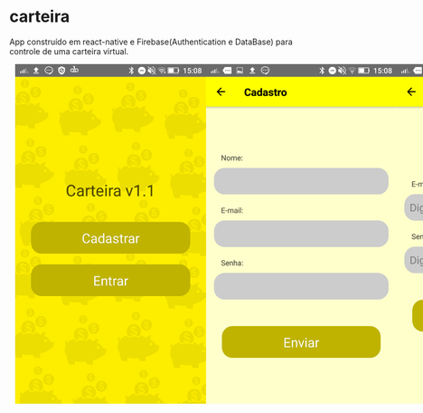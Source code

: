 # carteira
App construído em react-native e Firebase(Authentication e DataBase) para controle de uma carteira virtual.
<div style="display:flex; margin: 10px" >
<img src="inicio.png" height="600" alt="Tela de início"/>
  <img src="cadastro.png" height="600" alt="Tela de cadastro"/>
<img src="login.png" height="600" alt="Tela de Login"/>
<img src="app.png" height="600" alt="Tela do App"/>
<img src="interna.png" height="600" alt="Tela de Interna"/>
</div>
